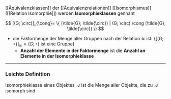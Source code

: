 [[Äquivalenzklassen]] der [[Äquivalenzrelationen]] [[Isomorphismus]] ([[Relation Isomorphie]]) werden **Isomorphieklassen** gennant

$$
[(G; \circ)]_{\cong}= \{  (\tilde{G}; \tilde{\circ}) | (G; \circ) \cong (\tilde{G}, \tilde{\circ}) \}
$$
- die Faktormenge der Menge aller Gruppen nach der Relation $\cong$ ist:
	$\{ [(G; \circ)]_{\cong}= (G; \circ) \text{ ist eine Gruppe} \}$  
	- **Anzahl der Elemente in der Faktormenge** ist die **Anzahl an Elemente in der Isomorphieklasse**

---
### Leichte Definition 
Isomorphieklasse  eines Objektes $\mathcal{A}$ ist die Menge aller Objekte, die zu $\mathcal{A}$ isomorph sind 